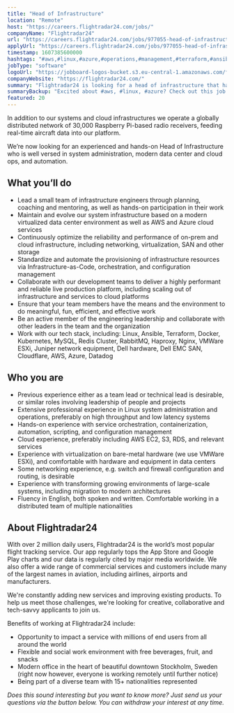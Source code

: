 ```yaml
---
title: "Head of Infrastructure"
location: "Remote"
host: "https://careers.flightradar24.com/jobs/"
companyName: "Flightradar24"
url: "https://careers.flightradar24.com/jobs/977055-head-of-infrastructure"
applyUrl: "https://careers.flightradar24.com/jobs/977055-head-of-infrastructure/applications/new?"
timestamp: 1607385600000
hashtags: "#aws,#linux,#azure,#operations,#management,#terraform,#ansible,#vmware,#kubernetes,#docker"
jobType: "software"
logoUrl: "https://jobboard-logos-bucket.s3.eu-central-1.amazonaws.com/flightradar24"
companyWebsite: "https://flightradar24.com/"
summary: "Flightradar24 is looking for a head of infrastructure that has previous experience either as a team lead or technical lead is desirable, or similar roles involving leadership of people and projects."
summaryBackup: "Excited about #aws, #linux, #azure? Check out this job post!"
featured: 20
---
```


In addition to our systems and cloud infrastructures we operate a globally distributed network of 30,000 Raspberry Pi-based radio receivers, feeding real-time aircraft data into our platform.

We’re now looking for an experienced and hands-on Head of Infrastructure who is well versed in system administration, modern data center and cloud ops, and automation.

## What you’ll do

*   Lead a small team of infrastructure engineers through planning, coaching and mentoring, as well as hands-on participation in their work
*   Maintain and evolve our system infrastructure based on a modern virtualized data center environment as well as AWS and Azure cloud services
*   Continuously optimize the reliability and performance of on-prem and cloud infrastructure, including networking, virtualization, SAN and other storage
*   Standardize and automate the provisioning of infrastructure resources via Infrastructure-as-Code, orchestration, and configuration management
*   Collaborate with our development teams to deliver a highly performant and reliable live production platform, including scaling out of infrastructure and services to cloud platforms
*   Ensure that your team members have the means and the environment to do meaningful, fun, efficient, and effective work
*   Be an active member of the engineering leadership and collaborate with other leaders in the team and the organization
*   Work with our tech stack, including: Linux, Ansible, Terraform, Docker, Kubernetes, MySQL, Redis Cluster, RabbitMQ, Haproxy, Nginx, VMWare ESXi, Juniper network equipment, Dell hardware, Dell EMC SAN, Cloudflare, AWS, Azure, Datadog

## Who you are

*   Previous experience either as a team lead or technical lead is desirable, or similar roles involving leadership of people and projects
*   Extensive professional experience in Linux system administration and operations, preferably on high throughput and low latency systems
*   Hands-on experience with service orchestration, containerization, automation, scripting, and configuration management
*   Cloud experience, preferably including AWS EC2, S3, RDS, and relevant services
*   Experience with virtualization on bare-metal hardware (we use VMWare ESXi), and comfortable with hardware and equipment in data centers
*   Some networking experience, e.g. switch and firewall configuration and routing, is desirable
*   Experience with transforming growing environments of large-scale systems, including migration to modern architectures
*   Fluency in English, both spoken and written. Comfortable working in a distributed team of multiple nationalities

## About Flightradar24

With over 2 million daily users, Flightradar24 is the world’s most popular flight tracking service. Our app regularly tops the App Store and Google Play charts and our data is regularly cited by major media worldwide. We also offer a wide range of commercial services and customers include many of the largest names in aviation, including airlines, airports and manufacturers.

We're constantly adding new services and improving existing products. To help us meet those challenges, we're looking for creative, collaborative and tech-savvy applicants to join us.

Benefits of working at Flightradar24 include:

*   Opportunity to impact a service with millions of end users from all around the world
*   Flexible and social work environment with free beverages, fruit, and snacks
*   Modern office in the heart of beautiful downtown Stockholm, Sweden (right now however, everyone is working remotely until further notice)
*   Being part of a diverse team with 15+ nationalities represented

_Does this sound interesting but you want to know more? Just send us your questions via the button below. You can withdraw your interest at any time._
